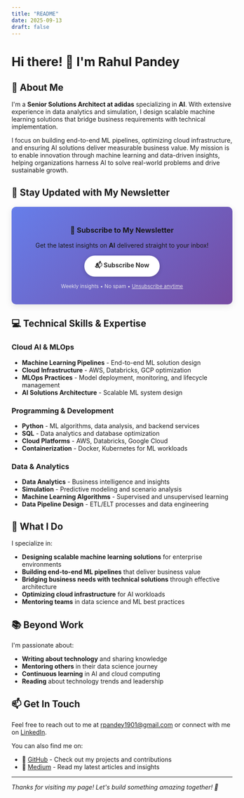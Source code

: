 ```yaml
---
title: "README"
date: 2025-09-13
draft: false
---
```


# Hi there! 👋 I'm Rahul Pandey

## 🚀 About Me

I'm a **Senior Solutions Architect at adidas** specializing in **AI**. With extensive experience in data analytics and simulation, I design scalable machine learning solutions that bridge business requirements with technical implementation.

I focus on building end-to-end ML pipelines, optimizing cloud infrastructure, and ensuring AI solutions deliver measurable business value. My mission is to enable innovation through machine learning and data-driven insights, helping organizations harness AI to solve real-world problems and drive sustainable growth.

## 📧 Stay Updated with My Newsletter

<div style="background: linear-gradient(135deg, #667eea 0%, #764ba2 100%); padding: 20px; border-radius: 10px; text-align: center; margin: 20px 0; box-shadow: 0 4px 15px rgba(0,0,0,0.1);">

### 🚀 **Subscribe to My Newsletter**

Get the latest insights on **AI** delivered straight to your inbox!

<div style="margin: 15px 0;">
<a href="https://automation.serverpit.com/form/7699d6e8-2c90-4840-a3b6-cd69feec63e0" 
   target="_blank" 
   rel="noopener noreferrer"
   style="display: inline-block; background: #fff; color: #333; padding: 12px 24px; border-radius: 25px; text-decoration: none; font-weight: bold; box-shadow: 0 2px 10px rgba(0,0,0,0.2); transition: all 0.3s ease;">
   📬 Subscribe Now
</a>
</div>

<small style="color: #f0f0f0; opacity: 0.9;">Weekly insights • No spam • <a href="https://automation.serverpit.com/form/50551d61-175e-40bd-af86-78c8fd53bdcb" target="_blank" rel="noopener noreferrer" style="color: #f0f0f0; text-decoration: underline;">Unsubscribe anytime</a></small>

</div>

## 💻 Technical Skills & Expertise

### Cloud AI & MLOps
- **Machine Learning Pipelines** - End-to-end ML solution design
- **Cloud Infrastructure** - AWS, Databricks, GCP optimization
- **MLOps Practices** - Model deployment, monitoring, and lifecycle management
- **AI Solutions Architecture** - Scalable ML system design

### Programming & Development
- **Python** - ML algorithms, data analysis, and backend services
- **SQL** - Data analytics and database optimization
- **Cloud Platforms** - AWS, Databricks, Google Cloud
- **Containerization** - Docker, Kubernetes for ML workloads

### Data & Analytics
- **Data Analytics** - Business intelligence and insights
- **Simulation** - Predictive modeling and scenario analysis
- **Machine Learning Algorithms** - Supervised and unsupervised learning
- **Data Pipeline Design** - ETL/ELT processes and data engineering

## 🎯 What I Do

I specialize in:
- **Designing scalable machine learning solutions** for enterprise environments
- **Building end-to-end ML pipelines** that deliver business value
- **Bridging business needs with technical solutions** through effective architecture
- **Optimizing cloud infrastructure** for AI workloads
- **Mentoring teams** in data science and ML best practices

## 📚 Beyond Work

I'm passionate about:
- **Writing about technology** and sharing knowledge
- **Mentoring others** in their data science journey
- **Continuous learning** in AI and cloud computing
- **Reading** about technology trends and leadership

## 📫 Get In Touch

Feel free to reach out to me at [rpandey1901@gmail.com](mailto:rpandey1901@gmail.com) or connect with me on [LinkedIn](https://www.linkedin.com/in/rahulpandey1901/).

You can also find me on:
- 🐙 [GitHub](https://github.com/iRahulPandey) - Check out my projects and contributions
- 📝 [Medium](https://medium.com/@irahulpandey) - Read my latest articles and insights

---

*Thanks for visiting my page! Let's build something amazing together! 🚀*
